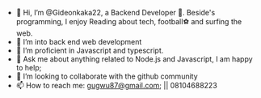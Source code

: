 - 👋 Hi, I’m @Gideonkaka22, a Backend Developer 🚀. Beside's programming, I enjoy Reading about tech, football⚽ and surfing the web.
- 👀 I’m into back end web development
- 🌱 I’m proficient in Javascript and typescript.
- 💬 Ask me about anything related to Node.js and Javascript, I am happy to help;
- 💞️ I’m looking to collaborate with the github community
- 📫 How to reach me: gugwu87@gmail.com; || 08104688223

<!---
Gideonkaka22/Gideonkaka22 is a ✨ special ✨ repository because its `README.md` (this file) appears on your GitHub profile.
You can click the Preview link to take a look at your changes.
--->
